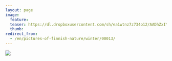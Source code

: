 ```yaml
---
layout: page
image:
  feature:
  teaser: https://dl.dropboxusercontent.com/sh/ea1wtnz7z734o12/AADhZxIY7_1HPAogbBStwQAqa/luontokuvat/talvi/IMG_20140316_080411-245px.jpg
  thumb:
redirect_from:
  - /en/pictures-of-finnish-nature/winter/00013/
---
```


[![](https://dl.dropboxusercontent.com/sh/ea1wtnz7z734o12/AAAs8MmwxEfT_YSU0prsjeKka/luontokuvat/talvi/IMG_20140316_080411-800px.jpg)](https://dl.dropboxusercontent.com/sh/ea1wtnz7z734o12/AAB9LQDIarkS-XhN9E4aXkm9a/luontokuvat/talvi/IMG_20140316_080411.jpg)
